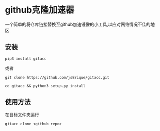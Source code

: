 # github克隆加速器

一个简单的将仓库链接替换至github加速镜像的小工具,以应对网络情况不佳的地区

## 安装

```shell
pip3 install gitacc
```

或者

```shell
git clone https://github.com/jsBrique/gitacc.git

cd gitacc && python3 setup.py install
```

## 使用方法

在目标文件夹运行
```shell
gitacc clone <github repo>
```

